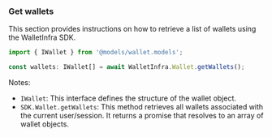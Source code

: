 ### Get wallets

This section provides instructions on how to retrieve a list of wallets using the WalletInfra SDK.

```ts
import { IWallet } from '@models/wallet.models';

const wallets: IWallet[] = await WalletInfra.Wallet.getWallets();
```

Notes:

- `IWallet`: This interface defines the structure of the wallet object.
- `SDK.Wallet.getWallets`: This method retrieves all wallets associated with the current user/session. It returns a promise that resolves to an array of wallet objects.
